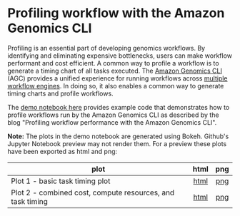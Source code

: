 # Profiling workflow with the Amazon Genomics CLI

Profiling is an essential part of developing genomics workflows. By identifying and eliminating expensive bottlenecks, users can make workflow performant and cost efficient. A common way to profile a workflow is to generate a timing chart of all tasks executed. The [Amazon Genomics CLI](https://aws.amazon.com/genomics-cli/) (AGC) provides a unified experience for running workflows across [multiple workflow engines](https://aws.github.io/amazon-genomics-cli/docs/concepts/engines/). In doing so, it also enables a common way to generate timing charts and profile workflows.

The [demo notebook here](./profiling_workflow_performance_with_amazon_genomics_cli.ipynb) provides example code that demonstrates how to profile workflows run by the Amazon Genomics CLI as described by the blog "Profiling workflow performance with the Amazon Genomics CLI".

**Note:** The plots in the demo notebook are generated using Bokeh. Github's Jupyter Notebook preview may not render them. For a preview these plots have been exported as html and png:

| plot | html | png |
| --- | :---: | :---: |
| Plot 1 - basic task timing plot | [html](./gatk4-data-processing__onDemandCtxCromwell__8cf8e737-6584-4309-ab5f-0aae8e885369__plot1.html) | [png](./plot1.png) |
| Plot 2 - combined cost, compute resources, and task timing | [html](./gatk4-data-processing__onDemandCtxCromwell__8cf8e737-6584-4309-ab5f-0aae8e885369__plot2.html) | [png](./plot2.png) |
